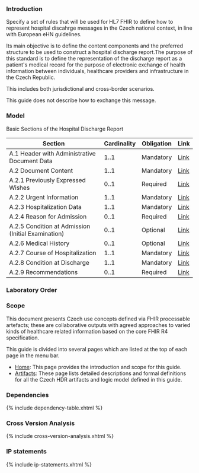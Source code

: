 ### Introduction

Specify a set of rules that will be used for HL7 FHIR to define how to represent hospital discahrge messages in the Czech national context, in line with European eHN guidelines.

Its main objective is to define the content components and the preferred structure to be used to construct a hospital discharge report.The purpose of this standard is to define the representation of the discharge report as a patient's medical record for the purpose of electronic exchange of health information between individuals, healthcare providers and infrastructure in the Czech Republic.

This includes both jurisdictional and cross-border scenarios.

This guide does not describe how to exchange this message.

### Model

Basic Sections of the Hospital Discharge Report

| Section                                            | Cardinality | Obligation | Link                                                  |
| -------------------------------------------------- | ----------- | ---------- | ----------------------------------------------------- |
| A.1 Header with Administrative Document Data       | 1..1        | Mandatory  | [Link](ConceptMap-advanceDirectives2FHIR-cz-hdr.html) |
| A.2 Document Content                               | 1..1        | Mandatory  | [Link](ConceptMap-advanceDirectives2FHIR-cz-hdr.html) |
| A.2.1 Previously Expressed Wishes                  | 0..1        | Required   | [Link](ConceptMap-advanceDirectives2FHIR-cz-hdr.html) |
| A.2.2 Urgent Information                           | 1..1        | Mandatory  | [Link](ConceptMap-advanceDirectives2FHIR-cz-hdr.html) |
| A.2.3 Hospitalization Data                         | 1..1        | Mandatory  | [Link](ConceptMap-advanceDirectives2FHIR-cz-hdr.html) |
| A.2.4 Reason for Admission                         | 0..1        | Required   | [Link](ConceptMap-advanceDirectives2FHIR-cz-hdr.html) |
| A.2.5 Condition at Admission (Initial Examination) | 0..1        | Optional   | [Link](ConceptMap-advanceDirectives2FHIR-cz-hdr.html) |
| A.2.6 Medical History                              | 0..1        | Optional   | [Link](ConceptMap-advanceDirectives2FHIR-cz-hdr.html) |
| A.2.7 Course of Hospitalization                    | 1..1        | Mandatory  | [Link](ConceptMap-advanceDirectives2FHIR-cz-hdr.html) |
| A.2.8 Condition at Discharge                       | 1..1        | Mandatory  | [Link](ConceptMap-advanceDirectives2FHIR-cz-hdr.html) |
| A.2.9 Recommendations                              | 0..1        | Required   | [Link](ConceptMap-advanceDirectives2FHIR-cz-hdr.html) |

### Laboratory Order

<figure>
  <!-- {% include labOrder_CIM.svg %} -->
</figure>

### Scope

This document presents Czech use concepts defined via FHIR processable artefacts; these are collaborative outputs with agreed approaches to varied kinds of healthcare related information based on the core FHIR R4 specification.

This guide is divided into several pages which are listed at the top of each page in the menu bar.

- [Home](index.html): This page provides the introduction and scope for this guide.
- [Artifacts](artifacts.html): These page lists detailed descriptions and formal definitions for all the Czech HDR artifacts and logic model defined in this guide.

### Dependencies

{% include dependency-table.xhtml %}

### Cross Version Analysis

{% include cross-version-analysis.xhtml %}

### IP statements

{% include ip-statements.xhtml %}
